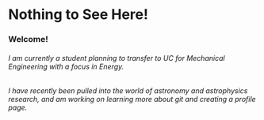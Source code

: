 # Nothing to See Here!

### Welcome!
###### I am currently a student planning to transfer to UC for Mechanical Engineering with a focus in Energy. 
###### I have recently been pulled into the world of astronomy and astrophysics research, and am working on learning more about git and creating a profile page.  
